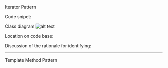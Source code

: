 Iterator Pattern

Code snipet:

Class diagram:![alt text](image.png)

Location on code base:

Discussion of the rationale for identifying:

----------------------------------------------------------------------------------------------------------

Template Method Pattern